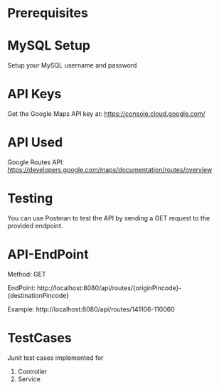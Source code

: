 # Prerequisites

# MySQL Setup
Setup your MySQL username and password

# API Keys
Get the Google Maps API key at: https://console.cloud.google.com/

# API Used
Google Routes API: https://developers.google.com/maps/documentation/routes/overview

# Testing
You can use Postman to test the API by sending a GET request to the provided endpoint.

# API-EndPoint


Method: GET


EndPoint: http://localhost:8080/api/routes/{originPincode}-{destinationPincode}


Example: http://localhost:8080/api/routes/141106-110060

# TestCases
Junit test cases implemented for
1. Controller
2. Service



